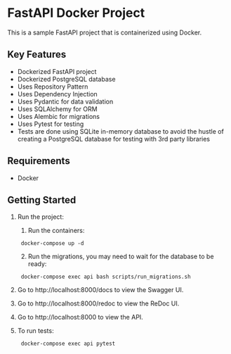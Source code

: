 # FastAPI Docker Project

This is a sample FastAPI project that is containerized using Docker.

## Key Features

- Dockerized FastAPI project
- Dockerized PostgreSQL database
- Uses Repository Pattern
- Uses Dependency Injection
- Uses Pydantic for data validation
- Uses SQLAlchemy for ORM
- Uses Alembic for migrations
- Uses Pytest for testing
- Tests are done using SQLite in-memory database to avoid the hustle of creating a PostgreSQL database for testing with 3rd party libraries

## Requirements

- Docker

## Getting Started

1. Run the project:

    1. Run the containers:
      ```shell
       docker-compose up -d
      ```
    2. Run the migrations, you may need to wait for the database to be ready:
      ```shell
       docker-compose exec api bash scripts/run_migrations.sh
     ```

2. Go to http://localhost:8000/docs to view the Swagger UI.
3. Go to http://localhost:8000/redoc to view the ReDoc UI.
4. Go to http://localhost:8000 to view the API.
5. To run tests:
   ```shell
    docker-compose exec api pytest
    ```

